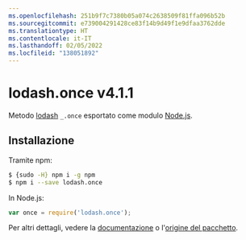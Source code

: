 ```yaml
---
ms.openlocfilehash: 251b9f7c7380b05a074c2638509f81ffa096b52b
ms.sourcegitcommit: e739004291428ce83f14b9d49f1e9dfaa3762dde
ms.translationtype: HT
ms.contentlocale: it-IT
ms.lasthandoff: 02/05/2022
ms.locfileid: "138051892"
---
```

# <a name="lodashonce-v411"></a>lodash.once v4.1.1

Metodo [lodash](https://lodash.com/) `_.once` esportato come modulo [Node.js](https://nodejs.org/).

## <a name="installation"></a>Installazione

Tramite npm:
```bash
$ {sudo -H} npm i -g npm
$ npm i --save lodash.once
```

In Node.js:
```js
var once = require('lodash.once');
```

Per altri dettagli, vedere la [documentazione](https://lodash.com/docs#once) o l'[origine del pacchetto](https://github.com/lodash/lodash/blob/4.1.1-npm-packages/lodash.once).
